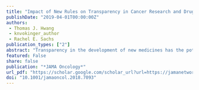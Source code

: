 ```yaml
---
title: "Impact of New Rules on Transparency in Cancer Research and Drug Development"
publishDate: "2019-04-01T00:00:00Z"
authors: 
 - Thomas J. Hwang
 - knvokinger_author
 - Rachel E. Sachs
publication_types: ["2"]
abstract: "Transparency in the development of new medicines has the potential to improve the efficiency and quality of clinical research by allowing investigators and companies to learn from successes and failures of similar products. It also reflects the ethical responsibility of regulators and sponsors to inform patients and involve them in the translation of research into clinical care. Recent regulatory changes issued in the United States, Europe, and Canada have substantially expanded transparency into the drug development enterprise. Herein, we examine differences in these new transparency policies and assess how these policies could benefit cancer research and drug development."
featured: False
share: false
publication: "*JAMA Oncology*"
url_pdf: "https://scholar.google.com/scholar_url?url=https://jamanetwork.com/journals/jamaoncology/articlepdf/2725405/jamaoncology_hwang_2019_vp_180031.pdf&hl=en&sa=T&oi=ucasa&ct=usl&ei=B7KuX9CKAYydmwGz9qOgCw&scisig=AAGBfm0uwQqG9PFfoSihRdi02-xCmqV9jQ"
doi: "10.1001/jamaoncol.2018.7093"
---
```

